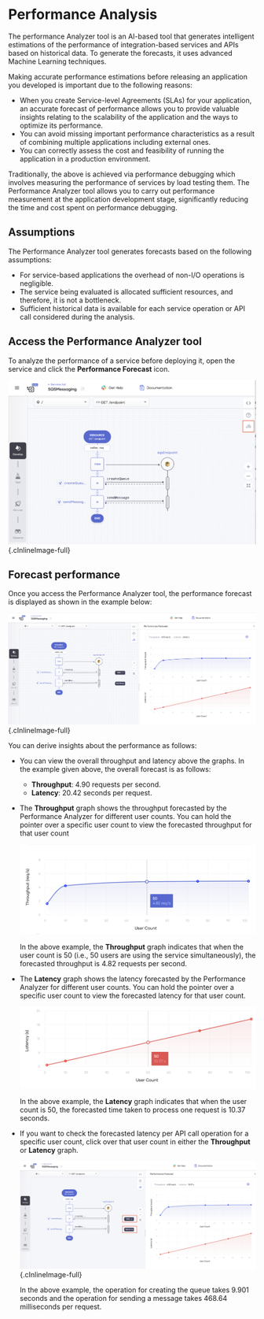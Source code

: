 # Performance Analysis

The performance Analyzer tool is an AI-based tool that generates intelligent estimations of the performance of integration-based services and APIs based on historical data. To generate the forecasts, it uses advanced Machine Learning techniques.

Making accurate performance estimations before releasing an application you developed is important due to the following reasons:

- When you create Service-level Agreements (SLAs) for your application, an accurate forecast of performance allows you to provide valuable insights relating to the scalability of the application and the ways to optimize its performance.
- You can avoid missing important performance characteristics as a result of combining multiple applications including external ones.
- You can correctly assess the cost and feasibility of running the application in a production environment.

Traditionally, the above is achieved via performance debugging which involves measuring the performance of services by load testing them. The Performance Analyzer tool allows you to carry out performance measurement at the application development stage, significantly reducing the time and cost spent on performance debugging.

## Assumptions

The Performance Analyzer tool generates forecasts based on the following assumptions:

- For service-based applications the overhead of non-I/O operations is negligible.
- The service being evaluated is allocated sufficient resources, and therefore, it is not a bottleneck.
- Sufficient historical data is available for each service operation or API call considered during the analysis.

## Access the Performance Analyzer tool

To analyze the performance of a service before deploying it, open the service and click the **Performance Forecast** icon. 

![Access tool](../assets/img/perf-analyzer/access-perf-analyzer-tool.png){.cInlineImage-full}

## Forecast performance

Once you access the Performance Analyzer tool, the performance forecast is displayed as shown in the example below:

![Performance forecast](../assets/img/perf-analyzer/performance-forecast.png){.cInlineImage-full}

You can derive insights about the performance as follows:

- You can view the overall throughput and latency above the graphs. In the example given above, the overall forecast is as follows:

    - **Throughput**: 4.90 requests per second.
    - **Latency**: 20.42 seconds per request.

- The **Throughput** graph shows the throughput forecasted by the Performance Analyzer for different user counts. You can hold the pointer over a specific user count to view the forecasted throughput for that user count

    ![Throughput forecast](../assets/img/perf-analyzer/throughput-forecast.png)
    
    In the above example, the **Throughput** graph indicates that when the user count is 50 (i.e., 50 users are using the service simultaneously), the forecasted throughput is 4.82 requests per second.
    
- The **Latency** graph shows the latency forecasted by the Performance Analyzer for different user counts. You can hold the pointer over a specific user count to view the forecasted latency for that user count.

    ![Latency forecast](../assets/img/perf-analyzer/latency-forecast.png)
    
    In the above example, the **Latency** graph indicates that when the user count is 50, the forecasted time taken to process one request is 10.37 seconds.
    
- If you want to check the forecasted latency per API call operation for a specific user count, click over that user count in either the **Throughput** or **Latency** graph.

    ![Latency per connector forecast](../assets/img/perf-analyzer/latency-per-connector-forecast.png){.cInlineImage-full}
    
    In the above example, the operation for creating the queue takes 9.901 seconds and the operation for sending a message takes 468.64 milliseconds per request. 





